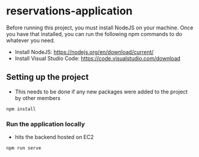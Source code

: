 # reservations-application

Before running this project, you must install NodeJS on your machine. Once you have that installed, you can run the following npm commands to do whatever you need.

- Install NodeJS: https://nodejs.org/en/download/current/
- Install Visual Studio Code: https://code.visualstudio.com/download

## Setting up the project
- This needs to be done if any new packages were added to the project by other members
```
npm install
```

### Run the application locally
- hits the backend hosted on EC2
```
npm run serve
```
